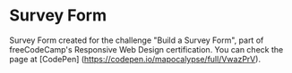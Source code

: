 # Survey Form

Survey Form created for the challenge "Build a Survey Form", part of freeCodeCamp's Responsive Web Design certification.
You can check the page at [CodePen] (https://codepen.io/mapocalypse/full/VwazPrV).